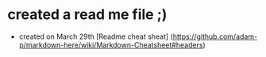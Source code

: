 # created a read me file ;)
* created on March 29th
[Readme cheat sheat] (https://github.com/adam-p/markdown-here/wiki/Markdown-Cheatsheet#headers)
